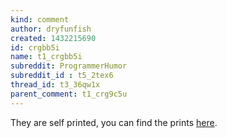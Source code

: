 ```yaml
---
kind: comment
author: dryfunfish
created: 1432215690
id: crgbb5i
name: t1_crgbb5i
subreddit: ProgrammerHumor
subreddit_id : t5_2tex6
thread_id: t3_36qw1x
parent_comment: t1_crg9c5u
---
```


They are self printed, you can find the prints [here](https://github.com/bridgetkromhout/devops-against-humanity).
